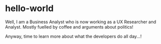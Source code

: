 # hello-world

Well, I am a Business Analyst who is now working as a UX Researcher and Analyst.
Mostly fuelled by coffee and arguments about politics!

Anyway, time to learn more about what the developers do all day...!
